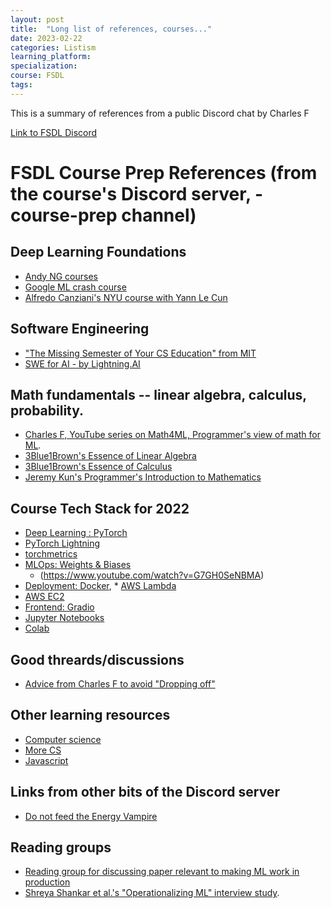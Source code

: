 ```yaml
---
layout: post
title:  "Long list of references, courses..."
date: 2023-02-22
categories: Listism
learning_platform: 
specialization: 
course: FSDL
tags: 
---
```


This is a summary of references from a public Discord chat by Charles F

[Link to FSDL Discord](https://discord.com/channels/984525101678612540/984533486000013342)
# FSDL Course Prep References (from the course's Discord server, -course-prep channel)

## Deep Learning Foundations

* [Andy NG courses](Deeplearning.io)
* [Google ML crash course](https://developers.google.com/machine-learning/crash-course)
* [Alfredo Canziani's NYU course with Yann Le Cun](https://github.com/Atcold/NYU-DLSP21)

## Software Engineering

* ["The Missing Semester of Your CS Education" from MIT](https://missing.csail.mit.edu/)
* [SWE for AI - by Lightning.AI](https://www.youtube.com/playlist?list=PLaMu-SDt_RB51u2kyttt3tDvXCp-KMw4A)

## Math fundamentals -- linear algebra, calculus, probability.

* [Charles F, YouTube series on Math4ML, Programmer's view of math for ML](https://www.youtube.com/watch?v=uZeDTwWcnuY&list=PLD80i8An1OEGZ2tYimemzwC3xqkU0jKUg).
* [3Blue1Brown's Essence of Linear Algebra](https://www.youtube.com/watch?v=fNk_zzaMoSs&list=PLZHQObOWTQDPD3MizzM2xVFitgF8hE_ab) 
* [3Blue1Brown's Essence of Calculus](https://www.youtube.com/watch?v=WUvTyaaNkzM&list=PLZHQObOWTQDMsr9K-rj53DwVRMYO3t5Yr)
* [Jeremy Kun's Programmer's Introduction to Mathematics](https://jeremykun.com/)

## Course Tech Stack for 2022

* [Deep Learning : PyTorch](https://www.youtube.com/watch?v=KRcwQRn-_NU)
* [PyTorch Lightning](https://www.youtube.com/watch?v=DbESHcCoWbM)
* [torchmetrics](https://torchmetrics.readthedocs.io/)
* [MLOps: Weights & Biases](https://www.youtube.com/watch?v=hUXQm46TAKc)
  * (https://www.youtube.com/watch?v=G7GH0SeNBMA)
* [Deployment: Docker](https://twitter.com/charles_irl/status/1545123217462808577?s=20&t=6ZiDXTzZ0RV0pqIx7IMe6Q), * [AWS Lambda](https://www.youtube.com/watch?v=SslOHC-qji4)
* [AWS EC2](https://www.youtube.com/watch?v=AYAh6YDXuho)
* [Frontend: Gradio](https://huggingface.co/course/chapter9/1?fw=pt)
* [Jupyter Notebooks](https://www.youtube.com/watch?v=HW29067qVWk)
* [Colab](https://www.youtube.com/watch?v=RLYoEyIHL6A) 

## Good threards/discussions

* [Advice from Charles F to avoid "Dropping off"](https://discord.com/channels/984525101678612540/984533486000013342/996504624662069348)

## Other learning resources

* [Computer science](https://cs61a.org)
* [More CS](https://nand2tetris.org/)
* [Javascript](https://www.theodinproject.com/)

## Links from other bits of the Discord server

* [Do not feed the Energy Vampire](https://slash7.com/2006/12/22/vampires/)

## Reading groups

* [Reading group for discussing paper relevant to making ML work in production](https://www.crowdcast.io/e/fsdl-prodml-reading/register)
* [Shreya Shankar et al.'s "Operationalizing ML" interview study](https://arxiv.org/abs/2209.09125). 